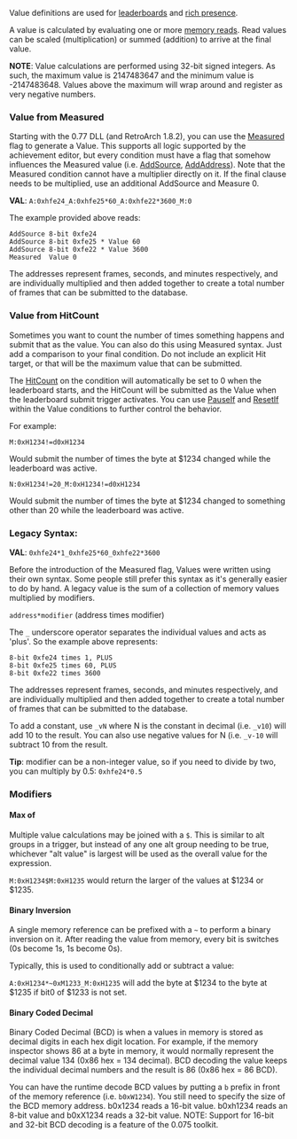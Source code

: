 Value definitions are used for [leaderboards](/development/leaderboards#value) and [rich presence](/development/rich-presence#value-properties).

A value is calculated by evaluating one or more [memory reads](/development/condition-syntax/). Read values can be scaled (multiplication) or summed (addition) to arrive at the final value.

**NOTE**: Value calculations are performed using 32-bit signed integers. As such, the maximum value is 2147483647 and the minimum value is -2147483648. Values above the maximum will wrap around and register as very negative numbers. 

### Value from Measured

Starting with the 0.77 DLL (and RetroArch 1.8.2), you can use the [Measured](/development/measured/) flag to generate a Value. This supports all logic supported by the achievement editor, but every condition must have a flag that somehow influences the Measured value (i.e. [AddSource](/development/addsource/), [AddAddress](/development/addaddress/)). Note that the Measured condition cannot have a multiplier directly on it. If the final clause needs to be multiplied, use an additional AddSource and Measure 0.

**VAL**: `A:0xhfe24_A:0xhfe25*60_A:0xhfe22*3600_M:0`

The example provided above reads:
```
AddSource 8-bit 0xfe24
AddSource 8-bit 0xfe25 * Value 60
AddSource 8-bit 0xfe22 * Value 3600
Measured  Value 0
```

The addresses represent frames, seconds, and minutes respectively, and are individually multiplied and then added together to create a total number of frames that can be submitted to the database.

### Value from HitCount

Sometimes you want to count the number of times something happens and submit that as the value. You can also do this using Measured syntax. Just add a comparison to your final condition. Do not include an explicit Hit target, or that will be the maximum value that can be submitted.

The [HitCount](/development/hit-counts/) on the condition will automatically be set to 0 when the leaderboard starts, and the HitCount will be submitted as the Value when the leaderboard submit trigger activates. You can use [PauseIf](/development/pauseif/) and [ResetIf](/development/resetif/) within the Value conditions to further control the behavior.

For example:
```
M:0xH1234!=d0xH1234
```
Would submit the number of times the byte at $1234 changed while the leaderboard was active.
```
N:0xH1234!=20_M:0xH1234!=d0xH1234
```
Would submit the number of times the byte at $1234 changed to something other than 20 while the leaderboard was active.

### Legacy Syntax:

**VAL**: `0xhfe24*1_0xhfe25*60_0xhfe22*3600`

Before the introduction of the Measured flag, Values were written using their own syntax. Some people still prefer this syntax as it's generally easier to do by hand. A legacy value is the sum of a collection of memory values multiplied by modifiers.

`address*modifier` (address times modifier)

The `_` underscore operator separates the individual values and acts as 'plus'. So the example above represents:

```
8-bit 0xfe24 times 1, PLUS
8-bit 0xfe25 times 60, PLUS
8-bit 0xfe22 times 3600
```

The addresses represent frames, seconds, and minutes respectively, and are individually multiplied and then added together to create a total number of frames that can be submitted to the database.

To add a constant, use `_vN` where N is the constant in decimal (i.e. `_v10`) will add 10 to the result. You can also use negative values for N (i.e. `_v-10` will subtract 10 from the result.

**Tip**: modifier can be a non-integer value, so if you need to divide by two, you can multiply by 0.5: `0xhfe24*0.5`

### Modifiers

#### Max of

Multiple value calculations may be joined with a `$`. This is similar to alt groups in a trigger, but instead of any one alt group needing to be true, whichever "alt value" is largest will be used as the overall value for the expression.

`M:0xH1234$M:0xH1235` would return the larger of the values at $1234 or $1235.

#### Binary Inversion

A single memory reference can be prefixed with a `~` to perform a binary inversion on it. After reading the value from memory, every bit is switches (0s become 1s, 1s become 0s).

Typically, this is used to conditionally add or subtract a value:

`A:0xH1234*~0xM1233_M:0xH1235` will add the byte at $1234 to the byte at $1235 if bit0 of $1233 is not set.

#### Binary Coded Decimal

Binary Coded Decimal (BCD) is when a values in memory is stored as decimal digits in each hex digit location. For example, if the memory inspector shows 86 at a byte in memory, it would normally represent the decimal value 134 (0x86 hex = 134 decimal). BCD decoding the value keeps the individual decimal numbers and the result is 86 (0x86 hex = 86 BCD).

You can have the runtime decode BCD values by putting a `b` prefix in front of the memory reference (i.e. `b0xW1234`). You still need to specify the size of the BCD memory address. b0x1234 reads a 16-bit value. b0xh1234 reads an 8-bit value and b0xX1234 reads a 32-bit value. NOTE: Support for 16-bit and 32-bit BCD decoding is a feature of the 0.075 toolkit.
